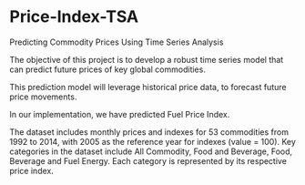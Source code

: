 # Price-Index-TSA
Predicting Commodity Prices Using Time Series Analysis​

The objective of this project is to develop a robust time series model that can predict future prices of key global commodities. ​

This prediction model will leverage historical price data, to forecast future price movements.​

In our implementation, we have predicted Fuel Price Index.​

The dataset includes monthly prices and indexes for
53 commodities from 1992 to 2014, with 2005 as the
reference year for indexes (value = 100). Key categories
in the dataset include All Commodity, Food and
Beverage, Food, Beverage and Fuel Energy. Each
category is represented by its respective price index.
​

​

​

​
